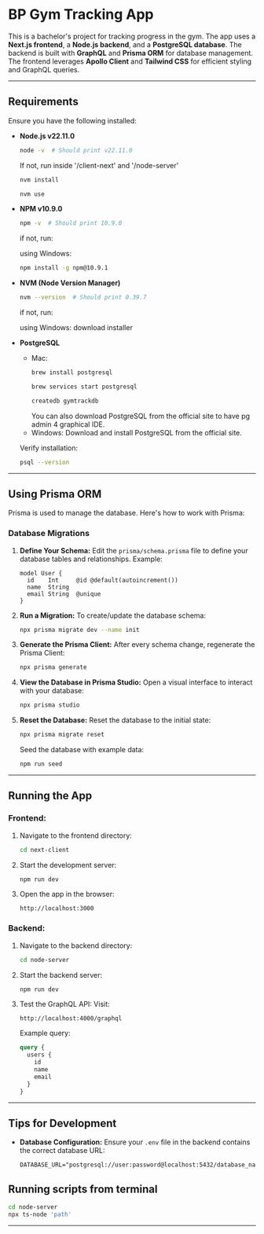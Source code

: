 # BP Gym Tracking App

This is a bachelor's project for tracking progress in the gym. The app uses a **Next.js frontend**, a **Node.js backend**, and a **PostgreSQL database**. The backend is built with **GraphQL** and **Prisma ORM** for database management. The frontend leverages **Apollo Client** and **Tailwind CSS** for efficient styling and GraphQL queries.

---

## **Requirements**
Ensure you have the following installed:

- **Node.js v22.11.0**
  ```bash
  node -v  # Should print v22.11.0
  ```
  If not, run inside '/client-next' and '/node-server'
  ```bash
  nvm install
  ```
  ```bash
  nvm use
  ```

- **NPM v10.9.0**
  ```bash
  npm -v  # Should print 10.9.0
  ```
  if not, run:

  using Windows:
  ```bash
  npm install -g npm@10.9.1
  ```

- **NVM (Node Version Manager)**
  ```bash
  nvm --version  # Should print 0.39.7
  ```
  if not, run:

  using Windows:
  download installer

- **PostgreSQL**
  - Mac:
    ```bash
    brew install postgresql
    ```
    ```bash
    brew services start postgresql
    ```
    ```bash
    createdb gymtrackdb
    ```
    You can also download PostgreSQL from the official site to have pg admin 4 graphical IDE.
  - Windows:
    Download and install PostgreSQL from the official site.

  Verify installation:
  ```bash
  psql --version
  ```

---

## **Using Prisma ORM**

Prisma is used to manage the database. Here's how to work with Prisma:

### **Database Migrations**

1. **Define Your Schema:**
   Edit the `prisma/schema.prisma` file to define your database tables and relationships. Example:
   ```prisma
   model User {
     id    Int     @id @default(autoincrement())
     name  String
     email String  @unique
   }
   ```

2. **Run a Migration:**
   To create/update the database schema:
   ```bash
   npx prisma migrate dev --name init
   ```

3. **Generate the Prisma Client:**
   After every schema change, regenerate the Prisma Client:
   ```bash
   npx prisma generate
   ```

4. **View the Database in Prisma Studio:**
   Open a visual interface to interact with your database:
   ```bash
   npx prisma studio
   ```

5. **Reset the Database:**
   Reset the database to the initial state:
   ```bash
   npx prisma migrate reset
   ```
   Seed the database with example data:
   ```bash
   npm run seed
   ```

---

## **Running the App**

### **Frontend:**
1. Navigate to the frontend directory:
   ```bash
   cd next-client
   ```

2. Start the development server:
   ```bash
   npm run dev
   ```

3. Open the app in the browser:
   ```
   http://localhost:3000
   ```

### **Backend:**
1. Navigate to the backend directory:
   ```bash
   cd node-server
   ```

2. Start the backend server:
   ```bash
   npm run dev
   ```

3. Test the GraphQL API:
   Visit:
   ```
   http://localhost:4000/graphql
   ```

   Example query:
   ```graphql
   query {
     users {
       id
       name
       email
     }
   }
   ```

---

## **Tips for Development**
- **Database Configuration:**
  Ensure your `.env` file in the backend contains the correct database URL:
  ```dotenv
  DATABASE_URL="postgresql://user:password@localhost:5432/database_name"
  ```

## **Running scripts from terminal**

```bash
cd node-server
npx ts-node 'path'
```

---